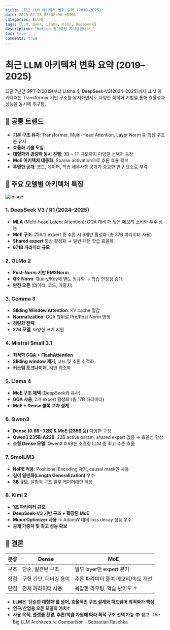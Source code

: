 ```yaml
---
title: "최근 LLM 아키텍처 변화 요약 (2019–2025)"
date: 2025-07-25 08:02:00 +0900
categories: [LLM]
tags: [LLM, Qwen, Llama, Kimi, Deepseek]
description: "Notion 동기화된 게시글입니다."
toc: true
comments: true
---
```


# 최근 LLM 아키텍처 변화 요약 (2019–2025)

최근 7년간 GPT-2(2019)부터 Llama 4, DeepSeek-V3(2024–2025)까지 LLM 아키텍처는 Transformer 기반 구조를 유지하면서도 다양한 최적화 기법을 통해 효율성과 성능을 동시에 추구함.

## 🔑 공통 트렌드

- **기본 구조 유지**: Transformer, Multi-Head Attention, Layer Norm 등 핵심 구조는 유사
- **효율화 기술 도입**:
- **대형화와 경량화 동시 진행**: 3B ~ 1T 규모까지 다양한 선택지 등장
- **MoE 아키텍처 대중화**: Sparse activation으로 추론 효율 확보
- **투명한 공개**: 코드, 데이터, 학습 세부사항 공개가 중요한 연구 요소로 부각
## 📌 주요 모델별 아키텍처 특징

![Image](https://prod-files-secure.s3.us-west-2.amazonaws.com/e6db513d-ec54-40ff-aa74-2487b0bcfe15/ac24fdd3-febf-45c7-8e99-afb6446591d8/image.png?X-Amz-Algorithm=AWS4-HMAC-SHA256&X-Amz-Content-Sha256=UNSIGNED-PAYLOAD&X-Amz-Credential=ASIAZI2LB4662GT3W7D6%2F20250727%2Fus-west-2%2Fs3%2Faws4_request&X-Amz-Date=20250727T050350Z&X-Amz-Expires=3600&X-Amz-Security-Token=IQoJb3JpZ2luX2VjEEQaCXVzLXdlc3QtMiJIMEYCIQD1L%2BF2ek24zgDLpt5F0cCB%2BkYbebrGj0%2BIYIZJ0gipKgIhAPNk%2FwNBpMy2jIz%2FmJUiBDsFv9iiBWDqaFhDl5O0x50JKv8DCGwQABoMNjM3NDIzMTgzODA1IgwAil%2F0M0O4dnUWGfwq3AObzuenBVKTxBBTwFCYX8Q3NXYNgJmTB3C6g3XWgWyRPmuET%2B8UpQC9oK3PW3CZt8%2Fjn90fzrejFy7rXcQMiCgj4vkJOO1e6IYs%2BToNhqrqYzJFRcjUcAhiEtTfip%2Bq%2FdwoorX3KTFiQgnE0rlrKxMOCzTDaje61WTJUZr8rD5OxxRY2j7h4oh4LpslYaQu3dSx7Ggm%2BWX9lDUP6vE%2F05Uz3L3UeKJ%2BJW4Q67B%2FfMm%2FNLyUYvF6XEnyuYHyBS%2BMuSHyf4JWfRXeeGtVc0Fin62qmMIbWtMBuVDLIdr%2FthA5Lhns3YiUo1MDaKkVowBfGMRkX1b%2FNxnOieTfz%2F9k4iyXCGP8XbTlr6%2F2vUEK2uWeTdYzx1GINxeVGCxBtBV4sQ4hOvaTX00ywCH6SxOtsIP8GYtV7Lvk3DHJLL5uVOidraGEFumggsCc6%2B5%2BpK5S053pQcNE8CIHenCw%2FMnQkEyGLrC2GHq%2Fo4yWykSuHo6Sq9MDAQGlWBtN0IAKgrx%2FmSKprNRjqFOYKBGBfq16XopWuinq7pmnaoMgmoRJKzo9FXjlT4JUhGgfGdQs3VAuiBLcKT0eQgoMBvc2cfFPD%2F546e3qMhkDy5GVfU8hWVoeVrQ2IpJkgZ8Iz51ISTCCu5bEBjqkAUfQH%2F%2BH67tYStQH7ZhOPnDQQGZTGHWaVqWqMJdiI7pkZyWYlzZXaKBOcMRNMyZWfoJ9AZtnfSuxMFBr3%2BqYvw6UgDERpJztmR5mJY820UNUZEmpTq1r1ou41%2FOX%2Bj%2BByfnmrrHgSRaEVQq3BbJE4AeYs%2F8MSA5N8mFzSk16gt9J3OE4Nw6M%2FPYIl9cphhNDG77W0Ymrmzq4bbxt2w2R%2BKh%2F2Glm&X-Amz-Signature=9c286e098b7c52abacae054daaab1570be284b2a09f04d3c63456b3e01dda342&X-Amz-SignedHeaders=host&x-amz-checksum-mode=ENABLED&x-id=GetObject)

### 1. DeepSeek V3 / R1 (2024–2025)

- **MLA** (Multi-head Latent Attention): GQA 대비 더 낮은 메모리 소비와 우수 성능
- **MoE 구조**: 256개 expert 중 추론 시 9개만 활성화 (총 37B 파라미터 사용)
- **Shared expert** 항상 활성화 → 일반 패턴 학습 효율화
- **671B 파라미터 규모**
### 2. OLMo 2

- **Post-Norm 기반 RMSNorm**
- **QK-Norm**: Query/Key에 별도 정규화 → 학습 안정성 증대
- **완전 오픈** (데이터, 코드, 가중치)
### 3. Gemma 3

- **Sliding Window Attention**: KV cache 절감
- **Normalization**: GQA 앞뒤로 Pre/Post Norm 병행
- **경량화 전략**:
- **27B 모델**, 다양한 크기 지원
### 4. Mistral Small 3.1

- **최적화 GQA + FlashAttention**
- **Sliding window 제거**, 코드 및 추론 최적화
- **커스텀 토크나이저**, 지연 최소화
### 5. Llama 4

- **MoE 구조 채택** (DeepSeek와 유사)
- **GQA 사용**, 2개 expert 활성화 (총 17B 파라미터)
- **MoE + Dense 블록 교차 설계**
### 6. Qwen3

- **Dense (0.6B~32B) & MoE (235B 등)** 다양한 구성
- **Qwen3 235B-A22B**: 22B active param, shared expert 없음 → 효율성 향상
- **소형 Dense 모델**: Qwen3 0.6B는 초경량 LLM 중 최고 수준 효율
### 7. SmolLM3

- **NoPE 적용**: Positional Encoding 제거, causal mask만 사용
- **길이 일반화(Length Generalization)** 우수
- **3B 규모**, 실험적 구조 일부 레이어에만 적용
### 8. Kimi 2

- **1조 파라미터 규모**
- **DeepSeek-V3 기반 구조 + 확장된 MoE**
- **Muon Optimizer 사용** → AdamW 대비 loss decay 성능 우수
- **공개 가중치 및 최고 성능 확보**
## 🧩 결론

| 분류 | Dense | MoE |
| --- | --- | --- |
| 구조 | 단순, 일관된 구조 | 일부 layer만 expert 분기 |
| 장점 | 구현 간단, 디버깅 용이 | 추론 파라미터 줄여 메모리/속도 개선 |
| 단점 | 전체 파라미터 사용 | 복잡한 라우팅, 학습 난이도 ↑ |

- **LLM은 ‘단순한 대형화’를 넘어, 효율적인 구조 설계와 하드웨어 최적화가 핵심**
- **연구/산업용 오픈 모델의 가치↑**
- **사용 목적, 플랫폼 환경, 추론/학습 자원에 따라 최적 구조 선택 가능**
📚 참고: The Big LLM Architecture Comparison - Sebastian Raschka


